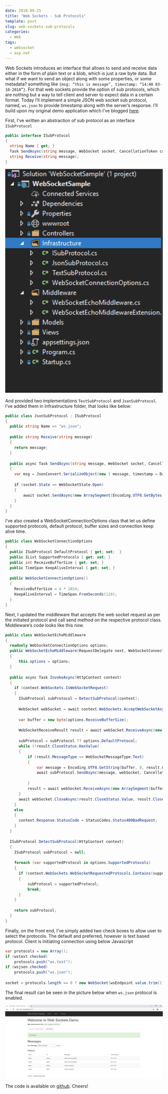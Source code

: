 ```yaml
---
date: 2018-09-25
title: "Web Sockets - Sub Protocols"
template: post
slug: web-sockets-sub-protocols
categories:
  - Web
tags:
  - websocket
  - asp.net
---
```


Web Sockets introduces an interface that allows to send and receive data either in the form of plain text or a blob, which is just a raw byte data. But what if we want to send an object along with some properties, or some metadata? something like `{msg: “this is message”, timestamp: “14:48 03-10-2018”}`. For that web sockets provide the option of sub protocols, which are nothing but a way to tell client and server to expect data in a certain format.
Today I’ll implement a simple JSON web socket sub protocol, named, `ws.json` to provide timestamp along with the server’s response. I’ll build upon my original demo application which I’ve blogged [here](../web-sockets-basic-setup).

First, I’ve written an abstraction of sub protocol as an interface `ISubProtocol`

```csharp
public interface ISubProtocol
{
  string Name { get; }
  Task SendAsync(string message, WebSocket socket, CancellationToken cancellationToken);
  string Receive(string message);
}
```

![project-structure](../images/web-sockets-structure.png)

And provided two implementations `TextSubProtocol` and `JsonSubProtocol`. I’ve added them in Infrastructure folder, that looks like below:

```csharp
public class JsonSubProtocol : ISubProtocol
{
  public string Name => "ws.json";

  public string Receive(string message)
  {
    return message;
  }

  public async Task SendAsync(string message, WebSocket socket, CancellationToken cancellationToken)
  {
    var msg = JsonConvert.SerializeObject(new { message, timestamp = DateTime.UtcNow });

    if (socket.State == WebSocketState.Open)
    {
        await socket.SendAsync(new ArraySegment(Encoding.UTF8.GetBytes(msg), 0, msg.Length), WebSocketMessageType.Text, true, cancellationToken);
    }
  }
}
```

I’ve also created a WebSocketConnectionOptions class that let us define supported protocols, default protocol, buffer sizes and connection keep alive time.

```csharp
public class WebSocketConnectionOptions
{
  public ISubProtocol DefaultProtocol { get; set;  }
  public IList SupportedProtocols { get; set; }
  public int ReceiveBufferSize { get; set; }
  public TimeSpan KeepAliveInterval { get; set; }

  public WebSocketConnectionOptions()
  {
    ReceiveBufferSize = 4 * 1024;
    KeepAliveInterval = TimeSpan.FromSeconds(120);
  }
}
```

Next, I updated the middleware that accepts the web socket request as per the initiated protocol and call send method on the respective protocol class. Middleware’s code looks like this now.

```csharp
public class WebSocketEchoMiddleware
{
  readonly WebSocketConnectionOptions options;
  public WebSocketEchoMiddleware(RequestDelegate next, WebSocketConnectionOptions options)
  {
      this.options = options;
  }

  public async Task InvokeAsync(HttpContext context)
  {
    if (context.WebSockets.IsWebSocketRequest)
    {
      ISubProtocol subProtocol = DetectSubProtocol(context);

      WebSocket webSocket = await context.WebSockets.AcceptWebSocketAsync(subProtocol?.Name);

      var buffer = new byte[options.ReceiveBufferSize];

      WebSocketReceiveResult result = await webSocket.ReceiveAsync(new ArraySegment(buffer), CancellationToken.None);

      subProtocol = subProtocol ?? options.DefaultProtocol;
      while (!result.CloseStatus.HasValue)
      {
          if (result.MessageType == WebSocketMessageType.Text)
          {
              var message = Encoding.UTF8.GetString(buffer, 0, result.Count);
              await subProtocol.SendAsync(message, webSocket, CancellationToken.None);

          }
          result = await webSocket.ReceiveAsync(new ArraySegment(buffer), CancellationToken.None);
      }
      await webSocket.CloseAsync(result.CloseStatus.Value, result.CloseStatusDescription, CancellationToken.None);
    }
    else
    {
      context.Response.StatusCode = StatusCodes.Status400BadRequest;
    }
  }

  ISubProtocol DetectSubProtocol(HttpContext context)
  {
    ISubProtocol subProtocol = null;

    foreach (var supportedProtocol in options.SupportedProtocols)
    {
      if (context.WebSockets.WebSocketRequestedProtocols.Contains(supportedProtocol.Name))
      {
          subProtocol = supportedProtocol;
          break;
      }
    }

    return subProtocol;
  }
}
```

Finally, on the front end, I’ve simply added two check boxes to allow user to select the protocols. The default and preferred, however is text based protocol. Client is initiating connection using below Javascript

```csharp
var protocols = new Array();
if (wstext.checked)
    protocols.push("ws.text");
if (wsjson.checked)
    protocols.push("ws.json");

socket = protocols.length == 0 ? new WebSocket(wsEndpoint.value.trim()) : new WebSocket(wsEndpoint.value.trim(), protocols);
```

The final result can be seen in the picture below when `ws.json` protocol is enabled.

![output](../images/web-sockets-output.png)

The code is available on [github](https://github.com/msaadsaif5/Web-Sockets-Sample). Cheers!
